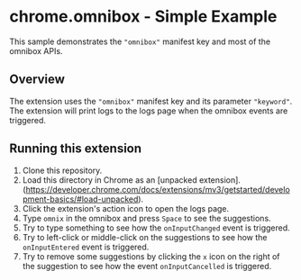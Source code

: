 # chrome.omnibox - Simple Example

This sample demonstrates the `"omnibox"` manifest key and most of the omnibox APIs.

## Overview

The extension uses the `"omnibox"` manifest key and its parameter `"keyword"`. The extension will print logs to the logs page when the omnibox events are triggered.

## Running this extension

1. Clone this repository.
2. Load this directory in Chrome as an [unpacked extension].(https://developer.chrome.com/docs/extensions/mv3/getstarted/development-basics/#load-unpacked).
3. Click the extension's action icon to open the logs page.
4. Type `omnix` in the omnibox and press `Space` to see the suggestions.
5. Try to type something to see how the `onInputChanged` event is triggered.
6. Try to left-click or middle-click on the suggestions to see how the `onInputEntered` event is triggered.
7. Try to remove some suggestions by clicking the `x` icon on the right of the suggestion to see how the event `onInputCancelled` is triggered.
